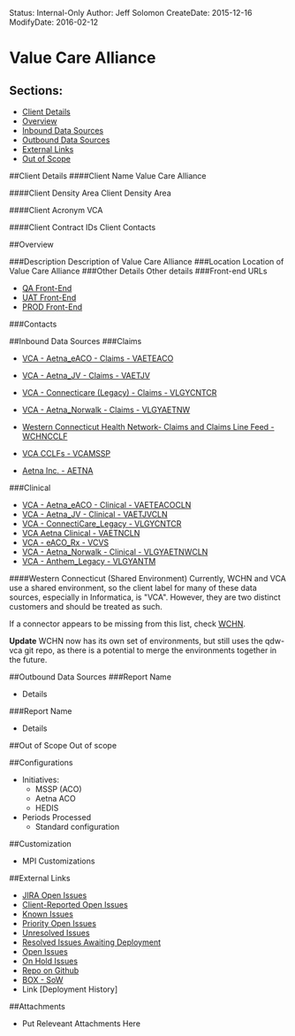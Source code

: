 Status: Internal-Only
Author: Jeff Solomon
CreateDate: 2015-12-16
ModifyDate: 2016-02-12

# Value Care Alliance

## Sections:
* [Client Details](#client-details)
* [Overview](#overview)
* [Inbound Data Sources](#inbound-data-sources)
* [Outbound Data Sources](#outbound-data-sources)
* [External Links](#external-links)
* [Out of Scope](#out-of-scope)

##Client Details
####Client Name
Value Care Alliance

####Client Density Area
Client Density Area

####Client Acronym
VCA

####Client Contract IDs
Client Contacts


##Overview


###Description
Description of Value Care Alliance
###Location
Location of Value Care Alliance
###Other Details
Other  details
###Front-end URLs
* [QA Front-End](https://VCAwebtst01.arcadiahosted.local/) 
* [UAT Front-End](https://VCAtest.arcadiaanalytics.com/) 
* [PROD Front-End](https://VCA.arcadiaanalytics.com/)


###Contacts  

##Inbound Data Sources
###Claims

* [VCA - Aetna_eACO - Claims - VAETEACO](../Implementations/Sources/VAETEACO/index.html) 

* [VCA - Aetna_JV - Claims - VAETJV](../Implementations/Sources/VAETJV/index.html) 
* [VCA - Connecticare (Legacy) - Claims - VLGYCNTCR](../Implementations/Sources/VLGYCNTCR/index.html) 
* [VCA - Aetna_Norwalk - Claims - VLGYAETNW](../Implementations/Sources/VLGYAETNW/index.html) 

* [Western Connecticut Health Network- Claims and Claims Line Feed - WCHNCCLF](../Implementations/Sources/WCHNCCLF/index.html) 

* [VCA CCLFs - VCAMSSP](../Implementations/Sources/VCAMSSP/index.html)  
* [Aetna Inc. - AETNA](../Implementations/Sources/AETNA/index.html) 

###Clinical

* [VCA - Aetna_eACO - Clinical - VAETEACOCLN](../Implementations/Sources/VAETEACOCLN/index.html) 
* [VCA - Aetna_JV - Clinical - VAETJVCLN](../Implementations/Sources/VAETJVCLN/index.html) 
* [VCA - ConnectiCare_Legacy - VLGYCNTCR](../Implementations/Sources/VLGYCNTCR/index.html) 
* [VCA Aetna Clinical - VAETNCLN](../Implementations/Sources/VAETNCLN/index.html) 
* [VCA - eACO_Rx - VCVS](../Implementations/Sources/VCVS/index.html) 
* [VCA - Aetna_Norwalk - Clinical - VLGYAETNWCLN](../Implementations/Sources/VLGYAETNWCLN/index.html) 
* [VCA - Anthem_Legacy - VLGYANTM](../Implementations/Sources/VLGYANTM/index.html) 

####Western Connecticut (Shared Environment)
Currently, WCHN and VCA use a shared environment, so the client label for many of these data sources, especially in Informatica, is "VCA". However, they are two distinct customers and should be treated as such. 

If a connector appears to be missing from this list, check [WCHN](./WCHN.md).

**Update** WCHN now has its own set of environments, but still uses the qdw-vca git repo, as there is a potential to merge the environments together in the future. 




##Outbound Data Sources
###Report Name
* Details

###Report Name 
* Details


##Out of Scope
Out of scope

##Configurations
* Initiatives:
    * MSSP (ACO)
    * Aetna ACO
    * HEDIS
* Periods Processed
    * Standard configuration

 
##Customization 
* MPI Customizations

##External Links

* [JIRA Open Issues](https://jira.arcadiasolutions.com/issues/?jql=labels%20%3D%20VCA)
* [Client-Reported Open Issues](https://jira.arcadiasolutions.com/issues/?jql=%22Impacted%20Data%20Sources%22%20IN%20(VCA)%20AND%20%22Client%20Reported%20Indicator%22%20%3D%20Yes%20AND%20status%20NOT%20IN%20(Closed))
* [Known Issues](https://jira.arcadiasolutions.com/issues/?jql=%22Impacted%20Data%20Sources%22%20IN%20(VCA)%20AND%20resolution%20IN%20(%22Known%20Issue%22))
* [Priority Open Issues](https://jira.arcadiasolutions.com/issues/?jql=%22Impacted%20Data%20Sources%22%20IN%20(VCA)%20AND%20%22Calculated%20Priority%22%20%3C%205%20AND%20status%20NOT%20IN%20(Closed))
* [Unresolved Issues](https://jira.arcadiasolutions.com/issues/?jql=%22Impacted%20Data%20Sources%22%20IN%20(VCA)%20AND%20status%20NOT%20IN%20(Resolved%2C%20Complete%2C%20%22Deploy%20to%20DEV%22%2C%20%22Deploy%20to%20QA%22%2C%20%22Deploy%20to%20UAT%22%2C%20%22Deploy%20to%20PROD%22%2C%20%22Validate%20in%20DEV%22%2C%20%22Validate%20in%20QA%22%2C%20%22Validate%20in%20QA%22%2C%20%22Validate%20in%20UAT%22%2C%20%22Validate%20in%20PROD%22%2C%20Closed))
* [Resolved Issues Awaiting Deployment](https://jira.arcadiasolutions.com/issues/?jql=%22Impacted%20Data%20Sources%22%20IN%20(VCA)%20AND%20status%20IN%20(Resolved%2C%20Complete%2C%20%22Deploy%20to%20DEV%22%2C%20%22Deploy%20to%20QA%22%2C%20%22Deploy%20to%20UAT%22%2C%20%22Deploy%20to%20PROD%22%2C%20%22Validate%20in%20DEV%22%2C%20%22Validate%20in%20QA%22%2C%20%22Validate%20in%20QA%22%2C%20%22Validate%20in%20UAT%22%2C%20%22Validate%20in%20PROD%22))
* [Open Issues](https://jira.arcadiasolutions.com/issues/?jql=%20%22Impacted%20Data%20Sources%22%20IN%20(VCA)%20AND%20status%20NOT%20IN%20(Closed))
* [On Hold Issues](https://jira.arcadiasolutions.com/issues/?jql=%22Impacted%20Data%20Sources%22%20IN%20(VCA)%20AND%20status%20IN%20(%22On%20Hold%22%2C%20%22On%20Hold-External%22%2C%20%22On%20Hold-Internal%22)%20)
* [Repo on Github](https://github.com/arcadia/qdw-VCA) 
* [BOX - SoW](https://arcadia.app.box.com/files/0/f/1570839907/VCA)
* Link [Deployment History]

##Attachments
* Put Releveant Attachments Here


